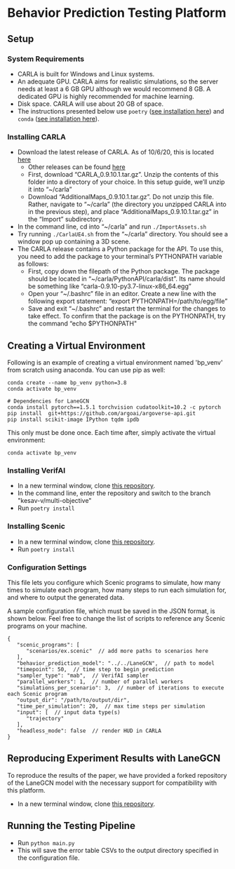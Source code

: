 # Behavior Prediction Testing Platform

## Setup

### System Requirements

* CARLA is built for Windows and Linux systems.
* An adequate GPU. CARLA aims for realistic simulations, so the server needs at least a 6 GB GPU although we would recommend 8 GB. A dedicated GPU is highly recommended for machine learning.
* Disk space. CARLA will use about 20 GB of space.
* The instructions presented below use `poetry` ([see installation here](https://python-poetry.org/docs/#installation)) and `conda` ([see installation here](https://conda.io/projects/conda/en/latest/user-guide/install/index.html)).

### Installing CARLA
* Download the latest release of CARLA. As of 10/6/20, this is located [here](https://github.com/carla-simulator/carla/releases/tag/0.9.10.1)
    * Other releases can be found [here](https://github.com/carla-simulator/carla/releases)
    * First, download “CARLA_0.9.10.1.tar.gz”. Unzip the contents of this folder into a directory of your choice. In this setup guide, we’ll unzip it into “~/carla”
    * Download “AdditionalMaps_0.9.10.1.tar.gz”. Do not unzip this file. Rather, navigate to “~/carla” (the directory you unzipped CARLA into in the previous step), and place “AdditionalMaps_0.9.10.1.tar.gz” in the “Import” subdirectory.
* In the command line, cd into “~/carla” and run `./ImportAssets.sh`
* Try running `./CarlaUE4.sh` from the “~/carla” directory. You should see a window pop up containing a 3D scene.
* The CARLA release contains a Python package for the API. To use this, you need to add the package to your terminal’s PYTHONPATH variable as follows:
    * First, copy down the filepath of the Python package. The package should be located in “~/carla/PythonAPI/carla/dist”. Its name should be something like “carla-0.9.10-py3.7-linux-x86_64.egg”
    * Open your “~/.bashrc” file in an editor. Create a new line with the following export statement: “export PYTHONPATH=/path/to/egg/file”
    * Save and exit “~/.bashrc” and restart the terminal for the changes to take effect. To confirm that the package is on the PYTHONPATH, try the command “echo $PYTHONPATH"

## Creating a Virtual Environment

Following is an example of creating a virtual environment named 'bp_venv' from scratch using anaconda. You can use pip as well:

```
conda create --name bp_venv python=3.8
conda activate bp_venv

# Dependencies for LaneGCN
conda install pytorch==1.5.1 torchvision cudatoolkit=10.2 -c pytorch
pip install  git+https://github.com/argoai/argoverse-api.git
pip install scikit-image IPython tqdm ipdb
```

This only must be done once. Each time after, simply activate the virtual environment:

`conda activate bp_venv`

### Installing VerifAI
* In a new terminal window, clone [this repository](https://github.com/BehaviorPredictionTestingPlatform/VerifAI).
* In the command line, enter the repository and switch to the branch "kesav-v/multi-objective"
* Run `poetry install`

### Installing Scenic
* In a new terminal window, clone [this repository](https://github.com/BehaviorPredictionTestingPlatform/Scenic).
* Run `poetry install`

### Configuration Settings

This file lets you configure which Scenic programs to simulate, how many times to simulate each program, how many steps to run each simulation for, and where to output the generated data.

A sample configuration file, which must be saved in the JSON format, is shown below. Feel free to change the list of scripts to reference any Scenic programs on your machine.

```
{
   "scenic_programs": [
      "scenarios/ex.scenic"  // add more paths to scenarios here
   ],
   "behavior_prediction_model": "../../LaneGCN",  // path to model
   "timepoint": 50,  // time step to begin prediction
   "sampler_type": "mab",  // VerifAI sampler
   "parallel_workers": 1,  // number of parallel workers
   "simulations_per_scenario": 3,  // number of iterations to execute each Scenic program
   "output_dir": "/path/to/output/dir",
   "time_per_simulation": 20,  // max time steps per simulation
   "input": [  // input data type(s)
      "trajectory"
   ],
   "headless_mode": false  // render HUD in CARLA
}
```

## Reproducing Experiment Results with LaneGCN

To reproduce the results of the paper, we have provided a forked repository of the LaneGCN model with the necessary support for compatibility with this platform.

* In a new terminal window, clone [this repository](https://github.com/BehaviorPredictionTestingPlatform/LaneGCN).

## Running the Testing Pipeline

* Run `python main.py`
* This will save the error table CSVs to the output directory specified in the configuration file.